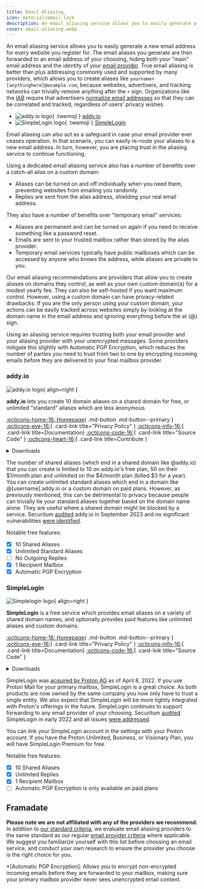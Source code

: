 ```yaml
---
title: Email Aliasing
icon: material/email-lock
description: An email aliasing service allows you to easily generate a new email address for every website you register for.
cover: email-aliasing.webp
---
```


An email aliasing service allows you to easily generate a new email address for every website you register for. The email aliases you generate are then forwarded to an email address of your choosing, hiding both your "main" email address and the identity of your [email provider](email.md). True email aliasing is better than plus addressing commonly used and supported by many providers, which allows you to create aliases like `yourname+[anythinghere]@example.com`, because websites, advertisers, and tracking networks can trivially remove anything after the `+` sign. Organizations like the [IAB](https://en.wikipedia.org/wiki/Interactive_Advertising_Bureau) require that advertisers [normalize email addresses](https://shkspr.mobi/blog/2023/01/the-iab-loves-tracking-users-but-it-hates-users-tracking-them) so that they can be correlated and tracked, regardless of users' privacy wishes.

<div class="grid cards" markdown>

- ![addy.io logo](assets/img/email-aliasing/addy.svg){ .twemoji } [addy.io](email-aliasing.md#addyio)
- ![SimpleLogin logo](assets/img/email-aliasing/simplelogin.svg){ .twemoji } [SimpleLogin](email-aliasing.md#simplelogin)

</div>

Email aliasing can also act as a safeguard in case your email provider ever ceases operation. In that scenario, you can easily re-route your aliases to a new email address. In turn, however, you are placing trust in the aliasing service to continue functioning.

Using a dedicated email aliasing service also has a number of benefits over a catch-all alias on a custom domain:

- Aliases can be turned on and off individually when you need them, preventing websites from emailing you randomly.
- Replies are sent from the alias address, shielding your real email address.

They also have a number of benefits over "temporary email" services:

- Aliases are permanent and can be turned on again if you need to receive something like a password reset.
- Emails are sent to your trusted mailbox rather than stored by the alias provider.
- Temporary email services typically have public mailboxes which can be accessed by anyone who knows the address, while aliases are private to you.

Our email aliasing recommendations are providers that allow you to create aliases on domains they control, as well as your own custom domain(s) for a modest yearly fee. They can also be self-hosted if you want maximum control. However, using a custom domain can have privacy-related drawbacks: If you are the only person using your custom domain, your actions can be easily tracked across websites simply by looking at the domain name in the email address and ignoring everything before the at (@) sign.

Using an aliasing service requires trusting both your email provider and your aliasing provider with your unencrypted messages. Some providers mitigate this slightly with Automatic PGP Encryption, which reduces the number of parties you need to trust from two to one by encrypting incoming emails before they are delivered to your final mailbox provider.

### addy.io

<div class="admonition recommendation" markdown>

![addy.io logo](assets/img/email-aliasing/addy.svg){ align=right }

**addy.io** lets you create 10 domain aliases on a shared domain for free, or unlimited "standard" aliases which are less anonymous.

[:octicons-home-16: Homepage](https://addy.io){ .md-button .md-button--primary }
[:octicons-eye-16:](https://addy.io/privacy){ .card-link title="Privacy Policy" }
[:octicons-info-16:](https://addy.io/faq){ .card-link title=Documentation}
[:octicons-code-16:](https://github.com/anonaddy){ .card-link title="Source Code" }
[:octicons-heart-16:](https://addy.io/donate){ .card-link title=Contribute }

<details class="downloads" markdown>
<summary>Downloads</summary>

- [:simple-android: Android](https://addy.io/faq/#is-there-an-android-app)
- [:material-apple-ios: iOS](https://addy.io/faq/#is-there-an-ios-app)
- [:simple-firefoxbrowser: Firefox](https://addons.mozilla.org/firefox/addon/addy_io)
- [:simple-googlechrome: Chrome](https://chrome.google.com/webstore/detail/addyio-anonymous-email-fo/iadbdpnoknmbdeolbapdackdcogdmjpe)

</details>

</div>

The number of shared aliases (which end in a shared domain like @addy.io) that you can create is limited to 10 on addy.io's free plan, 50 on their $1/month plan and unlimited on the $4/month plan (billed $3 for a year). You can create unlimited standard aliases which end in a domain like @[username].addy.io or a custom domain on paid plans. However, as previously mentioned, this can be detrimental to privacy because people can trivially tie your standard aliases together based on the domain name alone. They are useful where a shared domain might be blocked by a service. Securitum [audited](https://addy.io/blog/addy-io-passes-independent-security-audit) addy.io in September 2023 and no significant vulnerabilities [were identified](https://addy.io/addy-io-security-audit.pdf).

Notable free features:

- [x] 10 Shared Aliases
- [x] Unlimited Standard Aliases
- [ ] No Outgoing Replies
- [x] 1 Recipient Mailbox
- [x] Automatic PGP Encryption

### SimpleLogin

<div class="admonition recommendation" markdown>

![Simplelogin logo](assets/img/email-aliasing/simplelogin.svg){ align=right }

**SimpleLogin** is a free service which provides email aliases on a variety of shared domain names, and optionally provides paid features like unlimited aliases and custom domains.

[:octicons-home-16: Homepage](https://simplelogin.io){ .md-button .md-button--primary }
[:octicons-eye-16:](https://simplelogin.io/privacy){ .card-link title="Privacy Policy" }
[:octicons-info-16:](https://simplelogin.io/docs){ .card-link title=Documentation}
[:octicons-code-16:](https://github.com/simple-login){ .card-link title="Source Code" }

<details class="downloads" markdown>
<summary>Downloads</summary>

- [:simple-googleplay: Google Play](https://play.google.com/store/apps/details?id=io.simplelogin.android)
- [:simple-appstore: App Store](https://apps.apple.com/app/id1494359858)
- [:simple-github: GitHub](https://github.com/simple-login/Simple-Login-Android/releases)
- [:simple-firefoxbrowser: Firefox](https://addons.mozilla.org/firefox/addon/simplelogin)
- [:simple-googlechrome: Chrome](https://chrome.google.com/webstore/detail/dphilobhebphkdjbpfohgikllaljmgbn)
- [:simple-microsoftedge: Edge](https://microsoftedge.microsoft.com/addons/detail/simpleloginreceive-sen/diacfpipniklenphgljfkmhinphjlfff)
- [:simple-safari: Safari](https://apps.apple.com/app/id6475835429)

</details>

</div>

SimpleLogin was [acquired by Proton AG](https://proton.me/news/proton-and-simplelogin-join-forces) as of April 8, 2022. If you use Proton Mail for your primary mailbox, SimpleLogin is a great choice. As both products are now owned by the same company you now only have to trust a single entity. We also expect that SimpleLogin will be more tightly integrated with Proton's offerings in the future. SimpleLogin continues to support forwarding to any email provider of your choosing. Securitum [audited](https://simplelogin.io/blog/security-audit) SimpleLogin in early 2022 and all issues [were addressed](https://simplelogin.io/audit2022/web.pdf).

You can link your SimpleLogin account in the settings with your Proton account. If you have the Proton Unlimited, Business, or Visionary Plan, you will have SimpleLogin Premium for free.

Notable free features:

- [x] 10 Shared Aliases
- [x] Unlimited Replies
- [x] 1 Recipient Mailbox
- [ ] Automatic PGP Encryption is only available on paid plans

## Framadate

**Please note we are not affiliated with any of the providers we recommend.** In addition to [our standard criteria](about/criteria.md), we evaluate email aliasing providers to the same standard as our regular [email provider criteria](email.md#criteria) where applicable. We suggest you familiarize yourself with this list before choosing an email service, and conduct your own research to ensure the provider you choose is the right choice for you.

\*[Automatic PGP Encryption]: Allows you to encrypt non-encrypted incoming emails before they are forwarded to your mailbox, making sure your primary mailbox provider never sees unencrypted email content.
